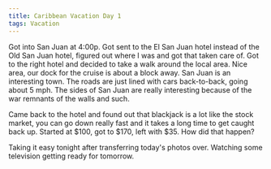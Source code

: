 ```yaml
---
title: Caribbean Vacation Day 1
tags: Vacation
---
```


Got into San Juan at 4:00p. Got sent to the El San Juan hotel instead of the Old San Juan hotel, figured out where I was and got that taken care of. Got to the right hotel and decided to take a walk around the local area. Nice area, our dock for the cruise is about a block away. San Juan is an interesting town. The roads are just lined with cars back-to-back, going about 5 mph. The sides of San Juan are really interesting because of the war remnants of the walls and such.

Came back to the hotel and found out that blackjack is a lot like the stock market, you can go down really fast and it takes a long time to get caught back up. Started at $100, got to $170, left with $35. How did that happen?

Taking it easy tonight after transferring today's photos over. Watching some television getting ready for tomorrow.
